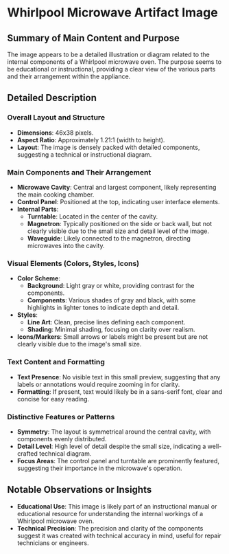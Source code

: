 # Whirlpool Microwave Artifact Image

## Summary of Main Content and Purpose
The image appears to be a detailed illustration or diagram related to the internal components of a Whirlpool microwave oven. The purpose seems to be educational or instructional, providing a clear view of the various parts and their arrangement within the appliance.

## Detailed Description

### Overall Layout and Structure
- **Dimensions**: 46x38 pixels.
- **Aspect Ratio**: Approximately 1.21:1 (width to height).
- **Layout**: The image is densely packed with detailed components, suggesting a technical or instructional diagram.

### Main Components and Their Arrangement
- **Microwave Cavity**: Central and largest component, likely representing the main cooking chamber.
- **Control Panel**: Positioned at the top, indicating user interface elements.
- **Internal Parts**:
  - **Turntable**: Located in the center of the cavity.
  - **Magnetron**: Typically positioned on the side or back wall, but not clearly visible due to the small size and detail level of the image.
  - **Waveguide**: Likely connected to the magnetron, directing microwaves into the cavity.

### Visual Elements (Colors, Styles, Icons)
- **Color Scheme**:
  - **Background**: Light gray or white, providing contrast for the components.
  - **Components**: Various shades of gray and black, with some highlights in lighter tones to indicate depth and detail.
- **Styles**:
  - **Line Art**: Clean, precise lines defining each component.
  - **Shading**: Minimal shading, focusing on clarity over realism.
- **Icons/Markers**: Small arrows or labels might be present but are not clearly visible due to the image's small size.

### Text Content and Formatting
- **Text Presence**: No visible text in this small preview, suggesting that any labels or annotations would require zooming in for clarity.
- **Formatting**: If present, text would likely be in a sans-serif font, clear and concise for easy reading.

### Distinctive Features or Patterns
- **Symmetry**: The layout is symmetrical around the central cavity, with components evenly distributed.
- **Detail Level**: High level of detail despite the small size, indicating a well-crafted technical diagram.
- **Focus Areas**: The control panel and turntable are prominently featured, suggesting their importance in the microwave's operation.

## Notable Observations or Insights
- **Educational Use**: This image is likely part of an instructional manual or educational resource for understanding the internal workings of a Whirlpool microwave oven.
- **Technical Precision**: The precision and clarity of the components suggest it was created with technical accuracy in mind, useful for repair technicians or engineers.